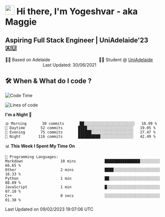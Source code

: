 <h1><img src="https://emojis.slackmojis.com/emojis/images/1531849430/4246/blob-sunglasses.gif?1531849430" width="30"/> Hi there, I'm Yogeshvar - aka Maggie</h1>

## Aspiring Full Stack Engineer | UniAdelaide'23 🇦🇺  
🏂🏻  Based on Adelaide &nbsp;&nbsp;&nbsp;&nbsp;&nbsp;&nbsp;&nbsp;&nbsp;&nbsp;&nbsp;&nbsp;&nbsp;&nbsp;&nbsp;&nbsp;&nbsp;&nbsp;&nbsp;&nbsp;&nbsp;&nbsp;&nbsp;&nbsp;&nbsp;&nbsp;&nbsp;&nbsp;&nbsp;&nbsp;&nbsp;&nbsp;&nbsp;&nbsp;&nbsp;&nbsp;&nbsp;&nbsp;&nbsp;&nbsp;👨‍💻 Student @ [UniAdelaide](https://www.adelaide.edu.au)   &nbsp;&nbsp;&nbsp;&nbsp;&nbsp;&nbsp;&nbsp;&nbsp;&nbsp;&nbsp;&nbsp;&nbsp;&nbsp;&nbsp;&nbsp;&nbsp;&nbsp;&nbsp;&nbsp;&nbsp;&nbsp;&nbsp;&nbsp;&nbsp;&nbsp;&nbsp;&nbsp;&nbsp;&nbsp;&nbsp;&nbsp;Last Updated: 30/06/2021

## 🛠 When & What do I code ?  

<!--START_SECTION:waka-->
![Code Time](http://img.shields.io/badge/Code%20Time-1%2C924%20hrs%201%20min-blue)

![Lines of code](https://img.shields.io/badge/From%20Hello%20World%20I%27ve%20Written-2%20Million%20lines%20of%20code-blue)

**I'm a Night 🦉** 

```text
🌞 Morning       30 commits       ██░░░░░░░░░░░░░░░░░░░░░░░   10.99 % 
🌆 Daytime       52 commits       ████░░░░░░░░░░░░░░░░░░░░░   19.05 % 
🌃 Evening       75 commits       ██████░░░░░░░░░░░░░░░░░░░   27.47 % 
🌙 Night        116 commits       ██████████░░░░░░░░░░░░░░░   42.49 % 

```


📊 **This Week I Spent My Time On** 

```text
💬 Programming Languages: 
Markdown                 10 mins             ████████████████░░░░░░░░░   66.65 % 
Other                    2 mins              ████░░░░░░░░░░░░░░░░░░░░░   16.33 % 
Python                   1 min               ██░░░░░░░░░░░░░░░░░░░░░░░   08.09 % 
JavaScript               1 min               █░░░░░░░░░░░░░░░░░░░░░░░░   07.10 % 
C++                      0 secs              ░░░░░░░░░░░░░░░░░░░░░░░░░   01.38 % 

```


 Last Updated on 09/02/2023 19:07:06 UTC
<!--END_SECTION:waka-->
